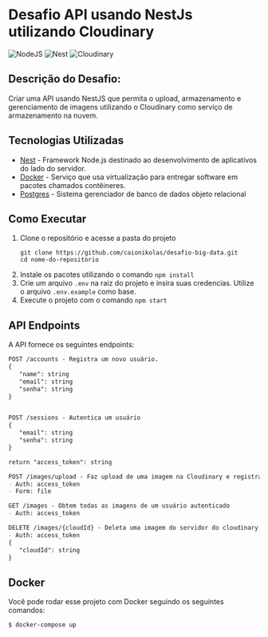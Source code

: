# Desafio API usando NestJs utilizando Cloudinary

![NodeJS](https://img.shields.io/badge/node.js-6DA55F?style=for-the-badge&logo=nest&logoColor=white)
![Nest](https://img.shields.io/badge/nestJS-%23DD0031.svg?style=for-the-badge&logo=nest&logoColor=white)
![Cloudinary](https://img.shields.io/badge/Cloudinary-%23FF9900.svg?style=for-the-badge&logo=amazon-aws&logoColor=white)

## Descrição do Desafio:
Criar uma API usando NestJS que permita o upload, armazenamento e gerenciamento de imagens utilizando o Cloudinary como serviço de armazenamento na nuvem. 

## Tecnologias Utilizadas

- [Nest](https://nestjs.com/) - Framework Node.js destinado ao desenvolvimento de aplicativos do lado do servidor.
- [Docker](https://www.docker.com/) - Serviço que usa virtualização para entregar software em pacotes chamados contêineres.
- [Postgres](https://www.postgresql.org/) - Sistema gerenciador de banco de dados objeto relacional

## Como Executar

1. Clone o repositório e acesse a pasta do projeto
   ```shell
   git clone https://github.com/caionikolas/desafio-big-data.git
   cd nome-do-repositorio
    ```
2. Instale os pacotes utilizando o comando `npm install`
3. Crie um arquivo `.env` na raiz do projeto e insira suas credencias. Utilize o arquivo `.env.example` como base.
4. Execute o projeto com o comando `npm start`

## API Endpoints
A API fornece os seguintes endpoints:

```markdown
POST /accounts - Registra um novo usuário.
{
   "name": string
   "email": string
   "senha": string
}


POST /sessions - Autentica um usuário
{
   "email": string
   "senha": string
}

return "access_token": string

POST /images/upload - Faz upload de uma imagem na Cloudinary e registra uma nova imagem banco de dados.
- Auth: access_token
- Form: file

GET /images - Obtem todas as imagens de um usuário autenticado
- Auth: access_token

DELETE /images/{cloudId} - Deleta uma imagem do servidor do cloudinary e do banco de dados de acordo com o seu cloudId
- Auth: access_token
{
   "cloudId": string
}
```

## Docker

Você pode rodar esse projeto com Docker seguindo os seguintes comandos:

```bash
$ docker-compose up
```

